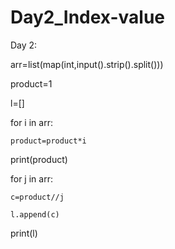 # Day2_Index-value


Day 2:

arr=list(map(int,input().strip().split()))

product=1

l=[]

for i in arr:

    product=product*i

print(product)

for j in arr:

    c=product//j 

    l.append(c)

print(l)
